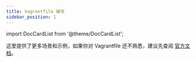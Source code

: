 ```yaml
---
title: Vagrantfile 编写
sidebar_position: 1
---
```

import DocCardList from '@theme/DocCardList';


<DocCardList />

这里提供了更多场景和示例，如果你对 Vagrantfile 还不熟悉，建议先查阅 [官方文档](https://developer.hashicorp.com/vagrant/docs/multi-machine)。